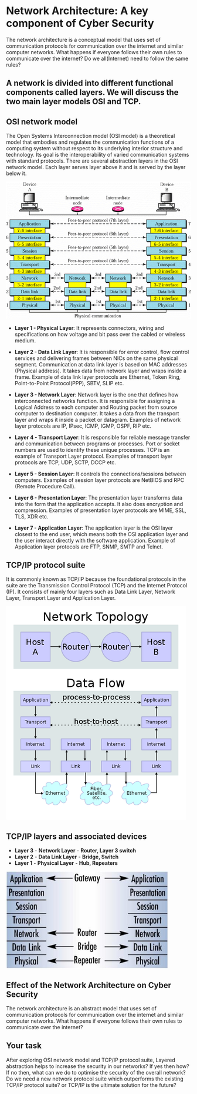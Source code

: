 # Network Architecture: A key component of Cyber Security

The network architecture is a conceptual model that uses set of communication protocols for communication over the internet and similar computer networks. What happens if everyone follows their own rules to communicate over the internet? Do we all(Internet) need to follow the same rules?

## A network is divided into different functional components called layers. We will discuss the two main layer models OSI and TCP.

## OSI network model
The Open Systems Interconnection model (OSI model) is a theoretical model that embodies and regulates the communication functions of a computing system without respect to its underlying interior structure and technology. Its goal is the interoperability of varied communication systems with standard protocols. There are several abstraction layers in the OSI network model. Each layer serves layer above it and is served by the layer below it.

![GitHub Logo](./images/OSI_Layers.gif)
<!--- (source: http://rismanabila20.blogspot.com.au/2016/09/) -->

* **Layer 1 - Physical Layer**: It represents connectors, wiring and specifications on how voltage and bit pass over the cabled or wireless medium.

* **Layer 2 - Data Link Layer**: It is responsible for error control, flow control services and delivering frames between NICs on the same physical segment. Communication at data link layer is based on MAC addresses (Physical address). It takes data from network layer and wraps inside a frame. Example of data link layer protocols are Ethernet, Token Ring, Point-to-Point Protocol(PPP), SBTV, SLIP etc.

* **Layer 3 - Network Layer**: Network layer is the one that defines how interconnected networks function. It is responsible for assigning a Logical Address to each computer and Routing packet from source computer to destination computer. It takes a data from the transport layer and wraps it inside a packet or datagram. Examples of network layer protocols are IP, IPsec, ICMP, IGMP, OSPF, RIP etc.

* **Layer 4 - Transport Layer**: It is responsible for reliable message transfer and communication between programs or processes. Port or socket numbers are used to identify these unique processes. TCP is an example of Transport Layer protocol. Examples of transport layer protocols are TCP, UDP, SCTP, DCCP etc.

* **Layer 5 - Session Layer**: It controls the connections/sessions between computers. Examples of session layer protocols are NetBIOS and RPC (Remote Procedure Call).

* **Layer 6 - Presentation Layer**: The presentation layer transforms data into the form that the application accepts. It also does encryption and compression. Examples of presentation layer protocols are MIME, SSL, TLS, XDR etc.

* **Layer 7 - Application Layer**: The application layer is the OSI layer closest to the end user, which means both the OSI application layer and the user interact directly with the software application. Example of Application layer protocols are FTP, SNMP, SMTP and Telnet.

## TCP/IP protocol suite

It is commonly known as TCP/IP because the foundational protocols in the suite are the Transmission Control Protocol (TCP) and the Internet Protocol (IP). It consists of mainly four layers such as Data Link Layer, Network Layer, Transport Layer and Application Layer.

![GitHub Logo](./images/TCP-IP_stack.png)
<!--- (source: 
https://en.wikipedia.org/wiki/Internet_protocol_suite#/media/File:IP_stack_connections.svg -->

## TCP/IP layers and associated devices

* **Layer 3** - **Network Layer** - **Router, Layer 3 switch**
* **Layer 2** - **Data Link Layer** - **Bridge, Switch**
* **Layer 1** - **Physical Layer** - **Hub, Repeaters**

![GitHub Logo](./images/Networkdevices.jpg)
<!--- (source: 
https://www.automation.com/library/articles-white-papers/industrial-ethernet/introduction-to-switch-technology) -->

## Effect of the Network Architecture on Cyber Security

The network architecture is an abstract model that uses set of communication protocols for communication over the internet and similar computer networks. What happens if everyone follows their own rules to communicate over the internet?

## Your task
After exploring OSI network model and TCP/IP protocol suite, Layered abstraction helps to increase the security in our networks? If yes then how? If no then, what can we do to optimise the security of the overall network? Do we need a new network protocol suite which outperforms the existing TCP/IP protocol suite? or TCP/IP is the ultimate solution for the future?